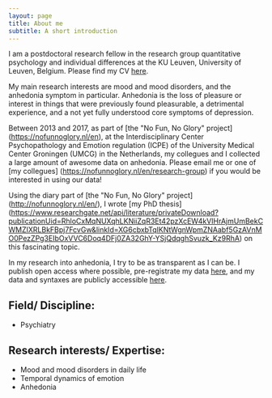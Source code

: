 ```yaml
---
layout: page
title: About me
subtitle: A short introduction
---
```


I am a postdoctoral research fellow in the research group quantitative psychology and individual differences at the KU Leuven, University of Leuven, Belgium. Please find my CV [here](https://www.rug.nl/staff/v.e.heininga/cv).

My main research interests are mood and mood disorders, and the anhedonia symptom in particular. Anhedonia is the loss of pleasure or interest in things that were previously found pleasurable, a detrimental experience, and a not yet fully understood core symptoms of depression.

Between 2013 and 2017, as part of [the "No Fun, No Glory" project] (https://nofunnoglory.nl/en), at the Interdisciplinary Center Psychopathology and Emotion regulation (ICPE) of the University Medical Center Groningen (UMCG) in the Netherlands, my collegues and I collected a large amount of awesome data on anhedonia. Please email me or one of [my collegues] (https://nofunnoglory.nl/en/research-group) if you would be interested in using our data!

Using the diary part of [the "No Fun, No Glory" project] (http://nofunnoglory.nl/en/), I wrote [my PhD thesis] (https://www.researchgate.net/api/literature/privateDownload?publicationUid=RhloCxMqNUXqhLKNiiZqR3Et42pzXcEW4kVIHrAjmUmBekCWMZIXRLBkFBpj7FcvGw&linkId=XG6cbxbTqlKNtWgnWpmZNAabf5GzAVnMO0PezZPg3EIbOxVVC6Doq4DFj0ZA32GhY-YSjQdqghSvuzk_Kz9RhA) on this fascinating topic. 

In my research into anhedonia, I try to be as transparent as I can be. I publish open access where possible, pre-registrate my data [here](https://osf.io/7n4qu/), and my data and syntaxes are publicly accessible [here](https://osf.io/k7rfu/).

## Field/ Discipline:

- Psychiatry 

## Research interests/ Expertise:

- Mood and mood disorders in daily life
- Temporal dynamics of emotion
- Anhedonia

